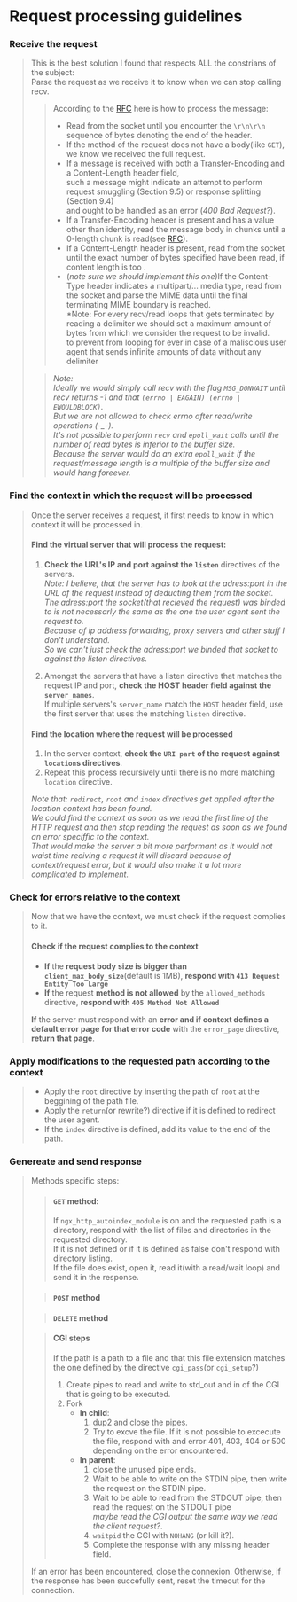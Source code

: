 # Request processing guidelines 

### Receive the request
> This is the best solution I found that respects ALL the constrians of the subject:  
> Parse the request as we receive it to know when we can stop calling recv.
> > According to the [RFC](https://www.rfc-editor.org/rfc/rfc7230#section-3.3.3) here is how to process the message:
> > - Read from the socket until you encounter the ``\r\n\r\n`` sequence of bytes denoting the end of the header.
> > - If the method of the request does not have a body(like ``GET``), we know we received the full request.
> > - If a message is received with both a Transfer-Encoding and a Content-Length header field,  
such a message might indicate an attempt to perform request smuggling (Section 9.5) or response splitting (Section 9.4)  
and ought to be handled as an error (*400 Bad Request?*).
> > - If a Transfer-Encoding header is present and has a value other than identity, read the message body in chunks until a 0-length chunk is read(see [RFC](https://www.rfc-editor.org/rfc/rfc2616#section-3.6.1)).
> > - If a Content-Length header is present, read from the socket until the exact number of bytes specified have been read, if content length is too .
> > - (*note sure we should implement this one*)If the Content-Type header indicates a multipart/... media type, read from the socket and parse the MIME data until the final terminating MIME boundary is reached.  
> > *Note: For every recv/read loops that gets terminated by reading a delimiter we should set a maximum amount of bytes from which we consider the request to be invalid.  
to prevent from looping for ever in case of a maliscious user agent that sends infinite amounts of data without any delimiter
> 
> > *Note:*  
> > *Ideally we would simply call recv with the flag ``MSG_DONWAIT`` until recv returns -1 and that ``(errno | EAGAIN) (errno | EWOULDBLOCK)``.*  
> > *But we are not allowed to check errno after read/write operations (-_-).*  
> > *It's not possible to perform ``recv`` and ``epoll_wait`` calls until the number of read bytes is inferior to the buffer size.*  
> > *Because the server would do an extra ``epoll_wait`` if the request/message length is a multiple of the buffer size and would hang foreever.*

### Find the context in which the request will be processed
> Once the server receives a request, it first needs to know in which context it will be processed in.
> 
> #### Find the virtual server that will process the request:
> 1. **Check the URL's IP and port against the ``listen``** directives of the servers.  
> *Note: I believe, that the server has to look at the adress:port in the URL of the request instead of deducting them from the socket.  
> The adress:port the socket(that recieved the request) was binded to is not necessarly the same as the one the user agent sent the request to.  
> Because of ip address forwarding, proxy servers and other stuff I don't understand.  
> So we can't just check the adress:port we binded that socket to against the listen directives.*
> 
> 2. Amongst the servers that have a listen directive that matches the request IP and port, **check the HOST header field against the ``server_names``**.  
> If multiple servers's ``server_name`` match the ``HOST`` header field, use the first server that uses the matching ``listen`` directive.
> 
> #### Find the location where the request will be processed
> 
> 1. In the server context, **check the ``URI part`` of the request against ``location``s directives**.
> 2. Repeat this process recursively until there is no more matching ``location`` directive.  
> 
> *Note that: ``redirect``, ``root`` and ``index`` directives get applied after the location context has been found.*  
> *We could find the context as soon as we read the first line of the HTTP request and then stop reading the request as soon as we found an error speciffic to the context.*  
> *That would make the server a bit more performant as it would not waist time reciving a request it will discard because of context/request error, but it would also make it a lot more complicated to implement.*  


### Check for errors relative to the context
> Now that we have the context, we must check if the request complies to it.
> 
> #### Check if the request complies to the context
> 
> - **If** the **request body size is bigger than ``client_max_body_size``**(default is 1MB), **respond with ``413 Request Entity Too Large``** 
> - **If** the request **method is not allowed** by the ``allowed_methods`` directive, **respond with ``405 Method Not Allowed``**  
>
> **If** the server must respond with an **error and if context defines a default error page for that error code** with the ``error_page`` directive,
**return that page**.

### Apply modifications to the requested path according to the context
> - Apply the ``root`` directive by inserting the path of ``root`` at the beggining of the path file.
> - Apply the ``return``(or rewrite?) directive if it is defined to redirect the user agent.
> - If the ``index`` directive is defined, add its value to the end of the path.

### Genereate and send response
> Methods specific steps: 
> > #### ``GET`` method: 
> > If ``ngx_http_autoindex_module`` is on and the requested path is a directory, respond with the list of files and directories in the requested directory.  
> > If it is not defined or if it is defined as false don't respond with directory listing.  
> > If the file does exist, open it, read it(with a read/wait loop) and send it in the response.
>  
> > #### ``POST`` method
>  
> > #### ``DELETE`` method
> 
> > #### CGI steps
> > If the path is a path to a file and that this file extension matches the one defined by the directive ``cgi_pass``(or ``cgi_setup``?)
> > 1. Create pipes to read and write to std_out and in of the CGI that is going to be executed.
> > 2. Fork
> >       * **In child**:  
> >           1. dup2 and close the pipes.  
> >           2. Try to excve the file. If it is not possible to excecute the file, respond with and error 401, 403, 404 or 500 depending on the error encountered.
> >       * **In parent**:
> >           1. close the unused pipe ends.  
> >           2. Wait to be able to write on the STDIN pipe, then write the request on the STDIN pipe.
> >           3. Wait to be able to read from the STDOUT pipe, then read the request on the STDOUT pipe  
*maybe read the CGI output the same way we read the client request?*.
> >           4. ``waitpid`` the CGI with ``NOHANG`` (or kill it?).
> >           4. Complete the response with any missing header field.  
>
> If an error has been encountered, close the connexion.
> Otherwise, if the response has been succefully sent, reset the timeout for the connection.